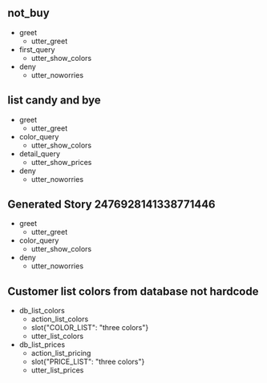 ## not_buy
* greet
  - utter_greet
* first_query
  - utter_show_colors
* deny
  - utter_noworries

## list candy and bye
* greet
  - utter_greet
* color_query
  - utter_show_colors
* detail_query
  - utter_show_prices
* deny
  - utter_noworries

## Generated Story 2476928141338771446
* greet
  - utter_greet
* color_query
  - utter_show_colors
* deny
  - utter_noworries

## Customer list colors from database not hardcode
* db_list_colors
  - action_list_colors
  - slot{"COLOR_LIST": "three colors"}
  - utter_list_colors
* db_list_prices
  - action_list_pricing
  - slot{"PRICE_LIST": "three colors"}
  - utter_list_prices

